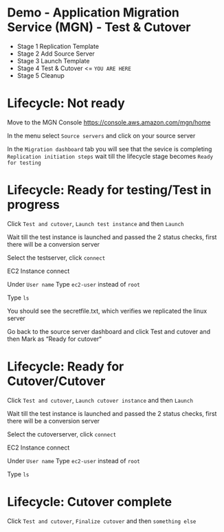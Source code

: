 # Demo - Application Migration Service (MGN) - Test & Cutover 

- Stage 1 Replication Template
- Stage 2 Add Source Server
- Stage 3 Launch Template
- Stage 4 Test & Cutover <= `YOU ARE HERE`
- Stage 5 Cleanup

# Lifecycle: Not ready

Move to the MGN Console https://console.aws.amazon.com/mgn/home

In the menu select `Source servers` and click on your source server

In the `Migration dashboard` tab you will see that the sevice is completing `Replication initiation steps` wait till the lifecycle stage becomes `Ready for testing`

# Lifecycle: Ready for testing/Test in progress

Click `Test and cutover`, `Launch test instance` and then `Launch` 

Wait till the test instance is launched and passed the 2 status checks, first there will be a conversion server

Select the testserver, click `connect`

EC2 Instance connect

Under `User name` Type `ec2-user` instead of `root`

Type `ls`

You should see the secretfile.txt, which verifies we replicated the linux server

Go back to the source server dashboard and click Test and cutover and then Mark as “Ready for cutover“

# Lifecycle: Ready for Cutover/Cutover

Click `Test and cutover`, `Launch cutover instance` and then `Launch` 

Wait till the test instance is launched and passed the 2 status checks, first there will be a conversion server

Select the cutoverserver, click `connect`

EC2 Instance connect

Under `User name` Type `ec2-user` instead of `root`

Type `ls`

# Lifecycle: Cutover complete

Click `Test and cutover`, `Finalize cutover` and then `something else`